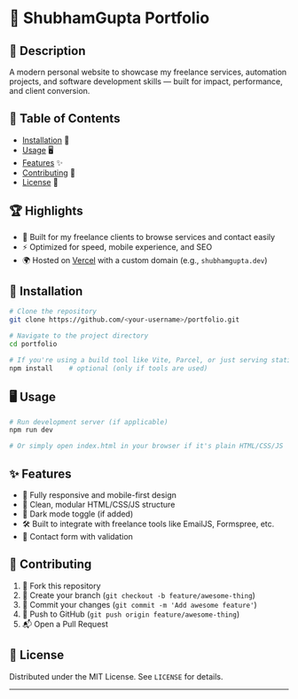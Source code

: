 # 🚀 ShubhamGupta Portfolio

## 📝 Description

A modern personal website to showcase my freelance services, automation projects, and software development skills — built for impact, performance, and client conversion.

## 📁 Table of Contents

* [Installation](#installation) 🔧
* [Usage](#usage) 🖥️
* [Features](#features) ✨
* [Contributing](#contributing) 🤝
* [License](#license) 📄

## 🏆 Highlights

* 💼 Built for my freelance clients to browse services and contact easily
* ⚡ Optimized for speed, mobile experience, and SEO
* 🌍 Hosted on [Vercel](https://vercel.com) with a custom domain (e.g., `shubhamgupta.dev`)

## 🔧 Installation

```bash
# Clone the repository
git clone https://github.com/<your-username>/portfolio.git

# Navigate to the project directory
cd portfolio

# If you're using a build tool like Vite, Parcel, or just serving static files
npm install    # optional (only if tools are used)
```

## 🖥️ Usage

```bash
# Run development server (if applicable)
npm run dev

# Or simply open index.html in your browser if it's plain HTML/CSS/JS
```

## ✨ Features

* 📱 Fully responsive and mobile-first design
* 🧹 Clean, modular HTML/CSS/JS structure
* 🌃 Dark mode toggle (if added)
* 🛠️ Built to integrate with freelance tools like EmailJS, Formspree, etc.
* 💬 Contact form with validation

## 🤝 Contributing

1. 🍴 Fork this repository
2. 🌿 Create your branch (`git checkout -b feature/awesome-thing`)
3. 📂 Commit your changes (`git commit -m 'Add awesome feature'`)
4. 🚀 Push to GitHub (`git push origin feature/awesome-thing`)
5. 📬 Open a Pull Request

## 📄 License

Distributed under the MIT License. See `LICENSE` for details.

---
